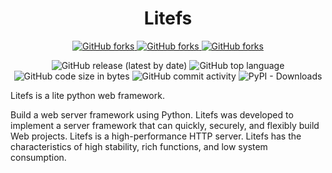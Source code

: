 <div align="center">

# Litefs

<p>
    <!-- Place this tag where you want the button to render. -->
    <a class="github-button" href="https://github.com/leafcoder/litefs/subscription" data-color-scheme="no-preference: light; light: light; dark: dark;" data-show-count="true" aria-label="Watch leafcoder/litefs on GitHub">
        <img alt="GitHub forks" src="https://img.shields.io/github/watchers/leafcoder/litefs?style=social">
    </a>
    <a class="github-button" href="https://github.com/leafcoder/litefs" data-color-scheme="no-preference: light; light: light; dark: dark;" data-show-count="true" aria-label="Star leafcoder/litefs on GitHub">
        <img alt="GitHub forks" src="https://img.shields.io/github/stars/leafcoder/litefs?style=social">
    </a>
    <a class="github-button" href="https://github.com/leafcoder/litefs/fork" data-color-scheme="no-preference: light; light: light; dark: dark;" data-show-count="true" aria-label="Fork leafcoder/litefs on GitHub">
        <img alt="GitHub forks" src="https://img.shields.io/github/forks/leafcoder/litefs?style=social">
    </a>
</p>

<p>
    <img src="https://img.shields.io/github/v/release/leafcoder/litefs" data-origin="https://img.shields.io/github/v/release/leafcoder/litefs" alt="GitHub release (latest by date)">
    <img src="https://img.shields.io/github/languages/top/leafcoder/litefs" data-origin="https://img.shields.io/github/languages/top/leafcoder/litefs" alt="GitHub top language">
    <img src="https://img.shields.io/github/languages/code-size/leafcoder/litefs" data-origin="https://img.shields.io/github/languages/code-size/leafcoder/litefs" alt="GitHub code size in bytes">
    <img src="https://img.shields.io/github/commit-activity/w/leafcoder/litefs" data-origin="https://img.shields.io/github/commit-activity/w/leafcoder/litefs" alt="GitHub commit activity">
    <img src="https://img.shields.io/pypi/dm/litefs" data-origin="https://img.shields.io/pypi/dm/litefs" alt="PyPI - Downloads">
</p>

</div>

Litefs is a lite python web framework.

Build a web server framework using Python. Litefs was developed to implement
a server framework that can quickly, securely, and flexibly build Web
projects. Litefs is a high-performance HTTP server. Litefs has the
characteristics of high stability, rich functions, and low system
consumption.
